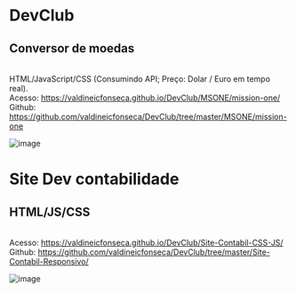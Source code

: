 # DevClub

## Conversor de moedas
<br> HTML/JavaScript/CSS (Consumindo API; Preço: Dolar / Euro em tempo real).
<br>Acesso: https://valdineicfonseca.github.io/DevClub/MSONE/mission-one/
<br>Github: https://github.com/valdineicfonseca/DevClub/tree/master/MSONE/mission-one

![image](https://user-images.githubusercontent.com/20301001/151188326-af56c656-56f4-48c9-8000-25dfcacaad39.png)

# Site Dev contabilidade
## HTML/JS/CSS
<br>Acesso: https://valdineicfonseca.github.io/DevClub/Site-Contabil-CSS-JS/
<br>Github: https://github.com/valdineicfonseca/DevClub/tree/master/Site-Contabil-Responsivo/

![image](https://user-images.githubusercontent.com/20301001/150573255-2db4f6e4-8875-4034-be5d-2aa75922afa8.png)
